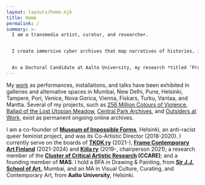 ```yaml
---
layout: layouts/home.njk
title: Home
permalink: /
summary: >-
  I am a transmedia artist, curator, and researcher. 


  I create immersive cyber archives that map narratives of histories, identity-constructs through a multifocal lens of violence, conflict, and trauma. Such archival mappings – as drawings, paintings, new media works, net-based projects, poems, essays, and theoretical texts, as well as performances both of bodies and networks – are rooted in datafeminist, posthumanist critical theories of making visible hegemonic power relations and silenced historical materialism.


  As a Doctoral Candidate at Aalto University, my research *titled ‘Practicing Online Performativity: Constructing Politically Conscious Archives for the Future’* investigates (infra)structural and performative relations between online archives and its users by exploring how visual cultures and the art field interact with other fields and systemic conditions such as globalisation, consent-based democratic frameworks, financialisation, socio-political regimes, and histories of material & systemic repression.
---
```

My [work](https://aliakbarmehta.com/curriculum-vitae) as performances, installations, and talks have been exhibited in galleries and alternative spaces in Mumbai, New Delhi, Pune, Helsinki, Tampere, Pori, Venice, Nova Gorica, Vienna, Fiskars, Turku, Vantaa, and Mantta. Several of my projects, such as [256 Million Colours of Violence](http://www.256millioncoloursofviolence.com/), [Ballad of the Lost Utopian Meadow](https://www.thelostutopianmeadow.com/), [Central Park Archives](https://www.m-cult.org/index.php/productions/central-park-archives), and [Outsiders at Work](https://outsidersatwork.wordpress.com/), exist as permanent ongoing online archives.

I am a co-founder of **[Museum of Impossible Forms](https://museumofimpossibleforms.org/)**, Helsinki, an anti-racist queer feminist project, and was its Co-Artistic Director (2018-2020). I currently serve on the boards of **[TKOK ry](https://www.museumofimpossibleforms.org/tkok-ry)** (2021-), **[Frame Contemporary Art Finland](https://frame-finland.fi/en/about-frame/organisation/)** (2021-2024) and **[Kiila ry](http://kiila.eu/)** (2019-, chairperson 2021); a research member of the **[Cluster of Critical Artistic Research](https://www.ccare.aalto.fi/) (CCARE)**; and a founding member of **MAS**. I hold a BFA in Drawing & Painting, from **[Sir J.J. School of Art,](http://www.sirjjschoolofart.in/)** Mumbai, and an MA in Visual Culture, Curating, and Contemporary Art, from **Aalto University**, Helsinki.
